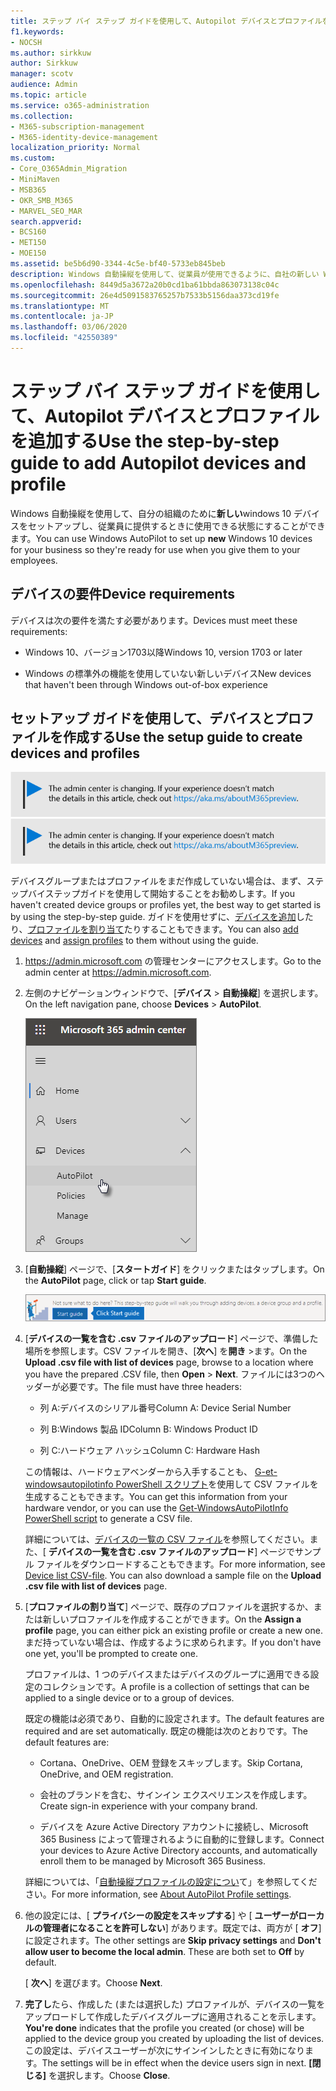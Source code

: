 ```yaml
---
title: ステップ バイ ステップ ガイドを使用して、Autopilot デバイスとプロファイルを追加する
f1.keywords:
- NOCSH
ms.author: sirkkuw
author: Sirkkuw
manager: scotv
audience: Admin
ms.topic: article
ms.service: o365-administration
ms.collection:
- M365-subscription-management
- M365-identity-device-management
localization_priority: Normal
ms.custom:
- Core_O365Admin_Migration
- MiniMaven
- MSB365
- OKR_SMB_M365
- MARVEL_SEO_MAR
search.appverid:
- BCS160
- MET150
- MOE150
ms.assetid: be5b6d90-3344-4c5e-bf40-5733eb845beb
description: Windows 自動操縦を使用して、従業員が使用できるように、自社の新しい Windows 10 デバイスをセットアップする方法について説明します。
ms.openlocfilehash: 8449d5a3672a20b0cd1ba61bbda863073138c04c
ms.sourcegitcommit: 26e4d5091583765257b7533b5156daa373cd19fe
ms.translationtype: MT
ms.contentlocale: ja-JP
ms.lasthandoff: 03/06/2020
ms.locfileid: "42550389"
---
```

# <a name="use-the-step-by-step-guide-to-add-autopilot-devices-and-profile"></a><span data-ttu-id="effc5-103">ステップ バイ ステップ ガイドを使用して、Autopilot デバイスとプロファイルを追加する</span><span class="sxs-lookup"><span data-stu-id="effc5-103">Use the step-by-step guide to add Autopilot devices and profile</span></span>

<span data-ttu-id="effc5-104">Windows 自動操縦を使用して、自分の組織のために**新しい**windows 10 デバイスをセットアップし、従業員に提供するときに使用できる状態にすることができます。</span><span class="sxs-lookup"><span data-stu-id="effc5-104">You can use Windows AutoPilot to set up **new** Windows 10 devices for your business so they're ready for use when you give them to your employees.</span></span>
  
## <a name="device-requirements"></a><span data-ttu-id="effc5-105">デバイスの要件</span><span class="sxs-lookup"><span data-stu-id="effc5-105">Device requirements</span></span>

<span data-ttu-id="effc5-106">デバイスは次の要件を満たす必要があります。</span><span class="sxs-lookup"><span data-stu-id="effc5-106">Devices must meet these requirements:</span></span>
  
- <span data-ttu-id="effc5-107">Windows 10、バージョン1703以降</span><span class="sxs-lookup"><span data-stu-id="effc5-107">Windows 10, version 1703 or later</span></span>
    
- <span data-ttu-id="effc5-108">Windows の標準外の機能を使用していない新しいデバイス</span><span class="sxs-lookup"><span data-stu-id="effc5-108">New devices that haven't been through Windows out-of-box experience</span></span>
    
## <a name="use-the-setup-guide-to-create-devices-and-profiles"></a><span data-ttu-id="effc5-109">セットアップ ガイドを使用して、デバイスとプロファイルを作成する</span><span class="sxs-lookup"><span data-stu-id="effc5-109">Use the setup guide to create devices and profiles</span></span>

<span data-ttu-id="effc5-110">[![管理センターについて知らせるラベルが変更されていますので、詳細については、aka.ms/aboutM365preview を参照してください。](../media/m365admincenterchanging.png)](https://docs.microsoft.com/office365/admin/microsoft-365-admin-center-preview)</span><span class="sxs-lookup"><span data-stu-id="effc5-110">[![Label to let you know the admin center is changing and you can find more details at aka.ms/aboutM365preview.](../media/m365admincenterchanging.png)](https://docs.microsoft.com/office365/admin/microsoft-365-admin-center-preview)</span></span>

<span data-ttu-id="effc5-111">デバイスグループまたはプロファイルをまだ作成していない場合は、まず、ステップバイステップガイドを使用して開始することをお勧めします。</span><span class="sxs-lookup"><span data-stu-id="effc5-111">If you haven't created device groups or profiles yet, the best way to get started is by using the step-by-step guide.</span></span> <span data-ttu-id="effc5-112">ガイドを使用せずに、[デバイスを追加](create-and-edit-autopilot-devices.md)したり、[プロファイルを割り当て](create-and-edit-autopilot-profiles.md)たりすることもできます。</span><span class="sxs-lookup"><span data-stu-id="effc5-112">You can also [add devices](create-and-edit-autopilot-devices.md) and [assign profiles](create-and-edit-autopilot-profiles.md) to them without using the guide.</span></span> 
  
1. <span data-ttu-id="effc5-113"><a href="https://go.microsoft.com/fwlink/p/?linkid=837890" target="_blank">https://admin.microsoft.com</a> の管理センターにアクセスします。</span><span class="sxs-lookup"><span data-stu-id="effc5-113">Go to the admin center at <a href="https://go.microsoft.com/fwlink/p/?linkid=837890" target="_blank">https://admin.microsoft.com</a>.</span></span>

2. <span data-ttu-id="effc5-114">左側のナビゲーションウィンドウで、[**デバイス** \> **自動操縦**] を選択します。</span><span class="sxs-lookup"><span data-stu-id="effc5-114">On the left navigation pane, choose **Devices** \> **AutoPilot**.</span></span>

    ![管理センターで、[デバイス] を選択し、[自動操縦] を選択します。](../media/AutoPilot.png)
  
2. <span data-ttu-id="effc5-116">[**自動操縦**] ページで、[**スタートガイド**] をクリックまたはタップします。</span><span class="sxs-lookup"><span data-stu-id="effc5-116">On the **AutoPilot** page, click or tap **Start guide**.</span></span>
    
    ![Click Start guide for step-by-step instructions for Autopilot.](../media/31662655-d1e6-437d-87ea-c0dec5da56f7.png)
  
3. <span data-ttu-id="effc5-118">[**デバイスの一覧を含む .csv ファイルのアップロード**] ページで、準備した場所を参照します。CSV ファイルを開き、[**次へ**] を**開き** \>ます。</span><span class="sxs-lookup"><span data-stu-id="effc5-118">On the **Upload .csv file with list of devices** page, browse to a location where you have the prepared .CSV file, then **Open** \> **Next**.</span></span> <span data-ttu-id="effc5-119">ファイルには3つのヘッダーが必要です。</span><span class="sxs-lookup"><span data-stu-id="effc5-119">The file must have three headers:</span></span>
    
    - <span data-ttu-id="effc5-120">列 A:デバイスのシリアル番号</span><span class="sxs-lookup"><span data-stu-id="effc5-120">Column A: Device Serial Number</span></span>
    
    - <span data-ttu-id="effc5-121">列 B:Windows 製品 ID</span><span class="sxs-lookup"><span data-stu-id="effc5-121">Column B: Windows Product ID</span></span>
    
    - <span data-ttu-id="effc5-122">列 C:ハードウェア ハッシュ</span><span class="sxs-lookup"><span data-stu-id="effc5-122">Column C: Hardware Hash</span></span>
    
    <span data-ttu-id="effc5-123">この情報は、ハードウェアベンダーから入手することも、 [G-et-windowsautopilotinfo PowerShell スクリプト](https://www.powershellgallery.com/packages/Get-WindowsAutoPilotInfo)を使用して CSV ファイルを生成することもできます。</span><span class="sxs-lookup"><span data-stu-id="effc5-123">You can get this information from your hardware vendor, or you can use the [Get-WindowsAutoPilotInfo PowerShell script](https://www.powershellgallery.com/packages/Get-WindowsAutoPilotInfo) to generate a CSV file.</span></span> 
    
    <span data-ttu-id="effc5-p103">詳細については、[デバイスの一覧の CSV ファイル](https://support.office.com/article/932e3676-2491-49f0-9177-d893d2f5276e)を参照してください。また、[ **デバイスの一覧を含む .csv ファイルのアップロード**] ページでサンプル ファイルをダウンロードすることもできます。</span><span class="sxs-lookup"><span data-stu-id="effc5-p103">For more information, see [Device list CSV-file](https://support.office.com/article/932e3676-2491-49f0-9177-d893d2f5276e). You can also download a sample file on the **Upload .csv file with list of devices** page.</span></span> 
    
4. <span data-ttu-id="effc5-126">[**プロファイルの割り当て**] ページで、既存のプロファイルを選択するか、または新しいプロファイルを作成することができます。</span><span class="sxs-lookup"><span data-stu-id="effc5-126">On the **Assign a profile** page, you can either pick an existing profile or create a new one.</span></span> <span data-ttu-id="effc5-127">まだ持っていない場合は、作成するように求められます。</span><span class="sxs-lookup"><span data-stu-id="effc5-127">If you don't have one yet, you'll be prompted to create one.</span></span> 
    
    <span data-ttu-id="effc5-128">プロファイルは、1 つのデバイスまたはデバイスのグループに適用できる設定のコレクションです。</span><span class="sxs-lookup"><span data-stu-id="effc5-128">A profile is a collection of settings that can be applied to a single device or to a group of devices.</span></span>
    
    <span data-ttu-id="effc5-129">既定の機能は必須であり、自動的に設定されます。</span><span class="sxs-lookup"><span data-stu-id="effc5-129">The default features are required and are set automatically.</span></span> <span data-ttu-id="effc5-130">既定の機能は次のとおりです。</span><span class="sxs-lookup"><span data-stu-id="effc5-130">The default features are:</span></span>
    
    - <span data-ttu-id="effc5-131">Cortana、OneDrive、OEM 登録をスキップします。</span><span class="sxs-lookup"><span data-stu-id="effc5-131">Skip Cortana, OneDrive, and OEM registration.</span></span>
    
    - <span data-ttu-id="effc5-132">会社のブランドを含む、サインイン エクスペリエンスを作成します。</span><span class="sxs-lookup"><span data-stu-id="effc5-132">Create sign-in experience with your company brand.</span></span>
    
    - <span data-ttu-id="effc5-133">デバイスを Azure Active Directory アカウントに接続し、Microsoft 365 Business によって管理されるように自動的に登録します。</span><span class="sxs-lookup"><span data-stu-id="effc5-133">Connect your devices to Azure Active Directory accounts, and automatically enroll them to be managed by Microsoft 365 Business.</span></span>
    
    <span data-ttu-id="effc5-134">詳細については、「[自動操縦プロファイルの設定につい](autopilot-profile-settings.md)て」を参照してください。</span><span class="sxs-lookup"><span data-stu-id="effc5-134">For more information, see [About AutoPilot Profile settings](autopilot-profile-settings.md).</span></span> 
    
5. <span data-ttu-id="effc5-135">他の設定には、[ **プライバシーの設定をスキップする**] や [ **ユーザーがローカルの管理者になることを許可しない**] があります。既定では、両方が [ **オフ**] に設定されます。</span><span class="sxs-lookup"><span data-stu-id="effc5-135">The other settings are **Skip privacy settings** and **Don't allow user to become the local admin**. These are both set to **Off** by default.</span></span> 
    
    <span data-ttu-id="effc5-136">[ **次へ**] を選びます。</span><span class="sxs-lookup"><span data-stu-id="effc5-136">Choose **Next**.</span></span>
    
6. <span data-ttu-id="effc5-137">**完了し**たら、作成した (または選択した) プロファイルが、デバイスの一覧をアップロードして作成したデバイスグループに適用されることを示します。</span><span class="sxs-lookup"><span data-stu-id="effc5-137">**You're done** indicates that the profile you created (or chose) will be applied to the device group you created by uploading the list of devices.</span></span> <span data-ttu-id="effc5-138">この設定は、デバイスユーザーが次にサインインしたときに有効になります。</span><span class="sxs-lookup"><span data-stu-id="effc5-138">The settings will be in effect when the device users sign in next.</span></span> <span data-ttu-id="effc5-139">**[閉じる]** を選択します。</span><span class="sxs-lookup"><span data-stu-id="effc5-139">Choose **Close**.</span></span>
    
